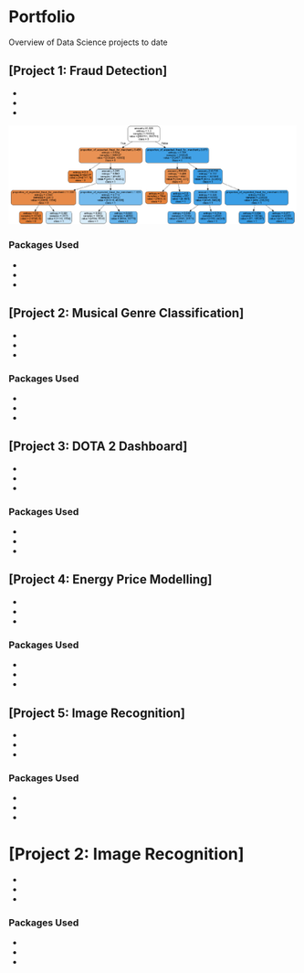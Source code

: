 # Portfolio
Overview of Data Science projects to date

## [Project 1: Fraud Detection]
*
*
*

![Decision Tree](Images/decision_tree_limited.PNG)

### Packages Used
*
*
*


## [Project 2: Musical Genre Classification]
*
*
*

### Packages Used
*
*
*


## [Project 3: DOTA 2 Dashboard]
*
*
*

### Packages Used
*
*
*

## [Project 4: Energy Price Modelling]
*
*
*

### Packages Used
*
*
*

## [Project 5: Image Recognition]
*
*
*

### Packages Used
*
*
*


# [Project 2: Image Recognition]
*
*
*

### Packages Used
*
*
*
